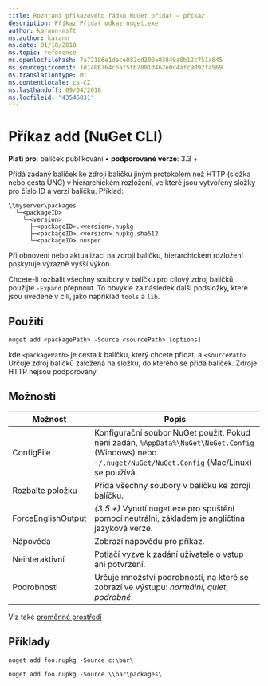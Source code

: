 ```yaml
---
title: Rozhraní příkazového řádku NuGet přidat – příkaz
description: Příkaz Přidat odkaz nuget.exe
author: karann-msft
ms.author: karann
ms.date: 01/18/2018
ms.topic: reference
ms.openlocfilehash: 7a72186e1dece082cd200a03849a0b12c751a645
ms.sourcegitcommit: 1d1406764c6af5fb7801d462e0c4afc9092fa569
ms.translationtype: MT
ms.contentlocale: cs-CZ
ms.lasthandoff: 09/04/2018
ms.locfileid: "43545831"
---
```

# <a name="add-command-nuget-cli"></a>Příkaz add (NuGet CLI)

**Platí pro**: balíček publikování &bullet; **podporované verze**: 3.3 +

Přidá zadaný balíček ke zdroji balíčku jiným protokolem než HTTP (složka nebo cesta UNC) v hierarchickém rozložení, ve které jsou vytvořeny složky pro číslo ID a verzi balíčku. Příklad:

    \\myserver\packages
      └─<packageID>
        └─<version>
          ├─<packageID>.<version>.nupkg
          ├─<packageID>.<version>.nupkg.sha512
          └─<packageID>.nuspec

Při obnovení nebo aktualizaci na zdroji balíčku, hierarchickém rozložení poskytuje výrazně vyšší výkon.

Chcete-li rozbalit všechny soubory v balíčku pro cílový zdroj balíčků, použijte `-Expand` přepnout. To obvykle za následek další podsložky, které jsou uvedené v cíli, jako například `tools` a `lib`.

## <a name="usage"></a>Použití

```cli
nuget add <packagePath> -Source <sourcePath> [options]
```

kde `<packagePath>` je cesta k balíčku, který chcete přidat, a `<sourcePath>` Určuje zdroj balíčků založená na složku, do kterého se přidá balíček. Zdroje HTTP nejsou podporovány.

## <a name="options"></a>Možnosti

| Možnost | Popis |
| --- | --- |
| ConfigFile | Konfigurační soubor NuGet použít. Pokud není zadán, `%AppData%\NuGet\NuGet.Config` (Windows) nebo `~/.nuget/NuGet/NuGet.Config` (Mac/Linux) se používá.|
| Rozbalte položku | Přidá všechny soubory v balíčku ke zdroji balíčku. |
| ForceEnglishOutput | *(3.5 +)*  Vynutí nuget.exe pro spuštění pomocí neutrální, základem je angličtina jazyková verze. |
| Nápověda | Zobrazí nápovědu pro příkaz. |
| Neinteraktivní | Potlačí vyzve k zadání uživatele o vstup ani potvrzení. |
| Podrobnosti | Určuje množství podrobností, na které se zobrazí ve výstupu: *normální*, *quiet*, *podrobné*. |

Viz také [proměnné prostředí](cli-ref-environment-variables.md)

## <a name="examples"></a>Příklady

```cli
nuget add foo.nupkg -Source c:\bar\

nuget add foo.nupkg -Source \\bar\packages\
```
